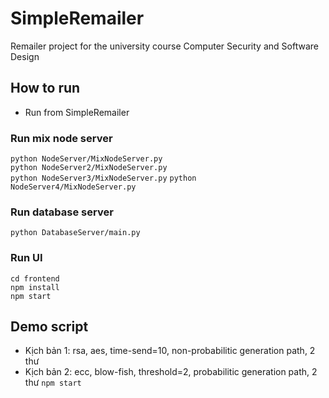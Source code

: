 # SimpleRemailer
Remailer project for the university course Computer Security and Software Design

## How to run
- Run from SimpleRemailer

### Run mix node server
`python NodeServer/MixNodeServer.py`  
`python NodeServer2/MixNodeServer.py`   
`python NodeServer3/MixNodeServer.py`
`python NodeServer4/MixNodeServer.py`

### Run database server
`python DatabaseServer/main.py`

### Run UI
`cd frontend`  
`npm install`  
`npm start`

## Demo script
- Kịch bản 1: rsa, aes, time-send=10, non-probabilitic generation path, 2 thư
- Kịch bản 2: ecc, blow-fish, threshold=2, probabilitic generation path, 2 thư
``npm start``
